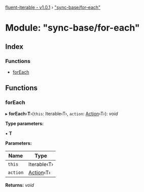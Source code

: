 [fluent-iterable - v1.0.1](../README.md) › ["sync-base/for-each"](_sync_base_for_each_.md)

# Module: "sync-base/for-each"

## Index

### Functions

* [forEach](_sync_base_for_each_.md#foreach)

## Functions

###  forEach

▸ **forEach**‹**T**›(`this`: Iterable‹T›, `action`: [Action](../interfaces/_types_.action.md)‹T›): *void*

**Type parameters:**

▪ **T**

**Parameters:**

Name | Type |
------ | ------ |
`this` | Iterable‹T› |
`action` | [Action](../interfaces/_types_.action.md)‹T› |

**Returns:** *void*
